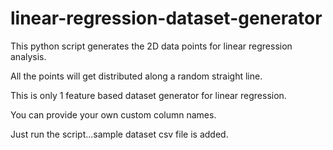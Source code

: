 # linear-regression-dataset-generator
This python script generates the 2D data points for linear regression analysis.

All the points will get distributed along a random straight line.

This is only 1 feature based dataset generator for linear regression.

You can provide your own custom column names.

Just run the script...sample dataset csv file is added.
